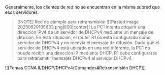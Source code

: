 Generalmente, los clientes de red no se encuentran en la misma subred que esos servidores.

> [!NOTE] Red de ejemplo para retransmisión
> ![[Pasted image 20250929105633.png|800|center]]
> La PC1 intenta adquirir una dirección IPv4 de un servidor de DHCPv4 mediante un mensaje de difusión. 
> En esta situación, el router R1 no está configurado como servidor de DHCPv4 y no reenvía el mensaje de difusión. 
> Dado que el servidor de DHCPv4 está ubicado en una red diferente, la PC1 no puede recibir una dirección IP mediante DHCP. 
> R1 debe configurarse para retransmitir mensajes DHCPv4 al servidor DHCPv4.

![[Temas CCNA II/DHCP/DHCPv4/Comandos#Retransmisión DHCP]]
